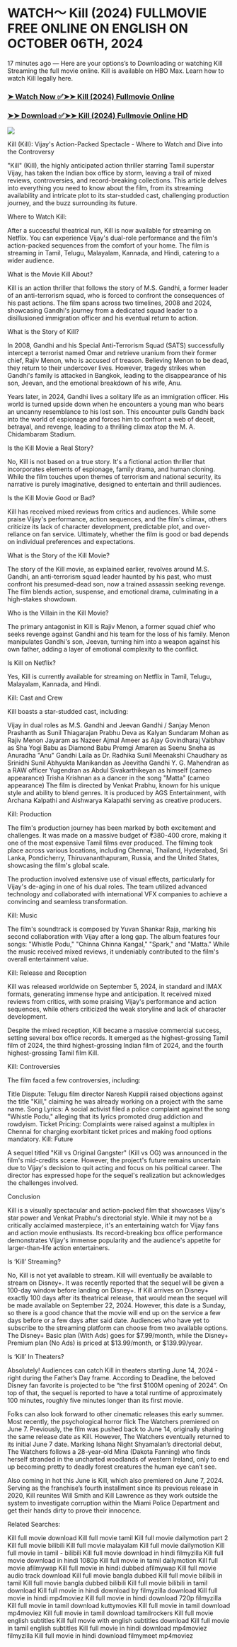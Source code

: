 # WATCH～ Kill (2024) FULLMOVIE FREE ONLINE ON ENGLISH ON OCTOBER 06TH, 2024

17 minutes ago — Here are your options’s to Downloading or watching Kill Streaming the full movie online. Kill is available on HBO Max. Learn how to watch Kill legally here.


### [➤ Watch Now ✅➤➤ Kill (2024) Fullmovie Online](https://cutt.ly/2eYtuy3T)

### [➤➤ Download ✅➤➤ Kill (2024) Fullmovie Online HD](https://cutt.ly/2eYtuy3T)

<p dir="auto"><a href="https://cutt.ly/2eYtuy3T" title="PLAY NOW" rel="nofollow"><img src="https://i.imgur.com/jhNGoEt.gif" style="max-width: 100%;"></a></p>

Kill (Kill): Vijay's Action-Packed Spectacle - Where to Watch and Dive into the Controversy

"Kill" (Kill), the highly anticipated action thriller starring Tamil superstar Vijay, has taken the Indian box office by storm, leaving a trail of mixed reviews, controversies, and record-breaking collections. This article delves into everything you need to know about the film, from its streaming availability and intricate plot to its star-studded cast, challenging production journey, and the buzz surrounding its future.

Where to Watch Kill:

After a successful theatrical run, Kill is now available for streaming on Netflix. You can experience Vijay's dual-role performance and the film's action-packed sequences from the comfort of your home. The film is streaming in Tamil, Telugu, Malayalam, Kannada, and Hindi, catering to a wider audience.

What is the Movie Kill About?

Kill is an action thriller that follows the story of M.S. Gandhi, a former leader of an anti-terrorism squad, who is forced to confront the consequences of his past actions. The film spans across two timelines, 2008 and 2024, showcasing Gandhi's journey from a dedicated squad leader to a disillusioned immigration officer and his eventual return to action.

What is the Story of Kill?

In 2008, Gandhi and his Special Anti-Terrorism Squad (SATS) successfully intercept a terrorist named Omar and retrieve uranium from their former chief, Rajiv Menon, who is accused of treason. Believing Menon to be dead, they return to their undercover lives. However, tragedy strikes when Gandhi's family is attacked in Bangkok, leading to the disappearance of his son, Jeevan, and the emotional breakdown of his wife, Anu.

Years later, in 2024, Gandhi lives a solitary life as an immigration officer. His world is turned upside down when he encounters a young man who bears an uncanny resemblance to his lost son. This encounter pulls Gandhi back into the world of espionage and forces him to confront a web of deceit, betrayal, and revenge, leading to a thrilling climax atop the M. A. Chidambaram Stadium.

Is the Kill Movie a Real Story?

No, Kill is not based on a true story. It's a fictional action thriller that incorporates elements of espionage, family drama, and human cloning. While the film touches upon themes of terrorism and national security, its narrative is purely imaginative, designed to entertain and thrill audiences.

Is the Kill Movie Good or Bad?

Kill has received mixed reviews from critics and audiences. While some praise Vijay's performance, action sequences, and the film's climax, others criticize its lack of character development, predictable plot, and over-reliance on fan service. Ultimately, whether the film is good or bad depends on individual preferences and expectations.

What is the Story of the Kill Movie?

The story of the Kill movie, as explained earlier, revolves around M.S. Gandhi, an anti-terrorism squad leader haunted by his past, who must confront his presumed-dead son, now a trained assassin seeking revenge. The film blends action, suspense, and emotional drama, culminating in a high-stakes showdown.

Who is the Villain in the Kill Movie?

The primary antagonist in Kill is Rajiv Menon, a former squad chief who seeks revenge against Gandhi and his team for the loss of his family. Menon manipulates Gandhi's son, Jeevan, turning him into a weapon against his own father, adding a layer of emotional complexity to the conflict.

Is Kill on Netflix?

Yes, Kill is currently available for streaming on Netflix in Tamil, Telugu, Malayalam, Kannada, and Hindi.

Kill: Cast and Crew

Kill boasts a star-studded cast, including:

Vijay in dual roles as M.S. Gandhi and Jeevan Gandhi / Sanjay Menon
Prashanth as Sunil Thiagarajan
Prabhu Deva as Kalyan Sundaram
Mohan as Rajiv Menon
Jayaram as Nazeer
Ajmal Ameer as Ajay Govindharaj
Vaibhav as Sha
Yogi Babu as Diamond Babu
Premgi Amaren as Seenu
Sneha as Anuradha "Anu" Gandhi
Laila as Dr. Radhika Sunil
Meenakshi Chaudhary as Srinidhi Sunil
Abhyukta Manikandan as Jeevitha Gandhi
Y. G. Mahendran as a RAW officer
Yugendran as Abdul
Sivakarthikeyan as himself (cameo appearance)
Trisha Krishnan as a dancer in the song "Matta" (cameo appearance)
The film is directed by Venkat Prabhu, known for his unique style and ability to blend genres. It is produced by AGS Entertainment, with Archana Kalpathi and Aishwarya Kalapathi serving as creative producers.

Kill: Production

The film's production journey has been marked by both excitement and challenges. It was made on a massive budget of ₹380-400 crore, making it one of the most expensive Tamil films ever produced. The filming took place across various locations, including Chennai, Thailand, Hyderabad, Sri Lanka, Pondicherry, Thiruvananthapuram, Russia, and the United States, showcasing the film's global scale.

The production involved extensive use of visual effects, particularly for Vijay's de-aging in one of his dual roles. The team utilized advanced technology and collaborated with international VFX companies to achieve a convincing and seamless transformation.

Kill: Music

The film's soundtrack is composed by Yuvan Shankar Raja, marking his second collaboration with Vijay after a long gap. The album features four songs: "Whistle Podu," "Chinna Chinna Kangal," "Spark," and "Matta." While the music received mixed reviews, it undeniably contributed to the film's overall entertainment value.

Kill: Release and Reception

Kill was released worldwide on September 5, 2024, in standard and IMAX formats, generating immense hype and anticipation. It received mixed reviews from critics, with some praising Vijay's performance and action sequences, while others criticized the weak storyline and lack of character development.

Despite the mixed reception, Kill became a massive commercial success, setting several box office records. It emerged as the highest-grossing Tamil film of 2024, the third highest-grossing Indian film of 2024, and the fourth highest-grossing Tamil film Kill.

Kill: Controversies

The film faced a few controversies, including:

Title Dispute: Telugu film director Naresh Kuppili raised objections against the title "Kill," claiming he was already working on a project with the same name.
Song Lyrics: A social activist filed a police complaint against the song "Whistle Podu," alleging that its lyrics promoted drug addiction and rowdyism.
Ticket Pricing: Complaints were raised against a multiplex in Chennai for charging exorbitant ticket prices and making food options mandatory.
Kill: Future

A sequel titled "Kill vs Original Gangster" (Kill vs OG) was announced in the film's mid-credits scene. However, the project's future remains uncertain due to Vijay's decision to quit acting and focus on his political career. The director has expressed hope for the sequel's realization but acknowledges the challenges involved.

Conclusion

Kill is a visually spectacular and action-packed film that showcases Vijay's star power and Venkat Prabhu's directorial style. While it may not be a critically acclaimed masterpiece, it's an entertaining watch for Vijay fans and action movie enthusiasts. Its record-breaking box office performance demonstrates Vijay's immense popularity and the audience's appetite for larger-than-life action entertainers.



Is ‘Kill’ Streaming?

No, Kill is not yet available to stream. Kill will eventually be available to stream on Disney+. It was recently reported that the sequel will be given a 100-day window before landing on Disney+. If Kill arrives on Disney+ exactly 100 days after its theatrical release, that would mean the sequel will be made available on September 22, 2024. However, this date is a Sunday, so there is a good chance that the movie will end up on the service a few days before or a few days after said date. Audiences who have yet to subscribe to the streaming platform can choose from two available options. The Disney+ Basic plan (With Ads) goes for $7.99/month, while the Disney+ Premium plan (No Ads) is priced at $13.99/month, or $139.99/year.

Is ‘Kill’ In Theaters?

Absolutely! Audiences can catch Kill in theaters starting June 14, 2024 - right during the Father’s Day frame. According to Deadline, the beloved Disney fan favorite is projected to be “the first $100M opening of 2024”. On top of that, the sequel is reported to have a total runtime of approximately 100 minutes, roughly five minutes longer than its first movie.

Folks can also look forward to other cinematic releases this early summer. Most recently, the psychological horror flick The Watchers premiered on June 7. Previously, the film was pushed back to June 14, originally sharing the same release date as Kill. However, The Watchers eventually returned to its initial June 7 date. Marking Ishana Night Shyamalan’s directorial debut, The Watchers follows a 28-year-old Mina (Dakota Fanning) who finds herself stranded in the uncharted woodlands of western Ireland, only to end up becoming pretty to deadly forest creatures the human eye can’t see.

Also coming in hot this June is Kill, which also premiered on June 7, 2024. Serving as the franchise’s fourth installment since its previous release in 2020, Kill reunites Will Smith and Kill Lawrence as they work outside the system to investigate corruption within the Miami Police Department and get their hands dirty to prove their innocence.


Related Searches:

Kill full movie download
Kill full movie tamil
Kill full movie dailymotion part 2
Kill full movie bilibili
Kill full movie malayalam
Kill full movie dailymotion
Kill full movie in tamil - bilibili
Kill full movie download in hindi filmyzilla
Kill full movie download in hindi 1080p
Kill full movie in tamil dailymotion
Kill full movie afilmywap
Kill full movie in hindi dubbed afilmywap
Kill full movie audio track download
Kill full movie bangla dubbed
Kill full movie bilibili in tamil
Kill full movie bangla dubbed bilibili
Kill full movie bilibili in tamil download
Kill full movie in hindi download by filmyzilla
download Kill full movie in hindi mp4moviez
Kill full movie in hindi download 720p filmyzilla
Kill full movie in tamil download kuttymovies
Kill full movie in tamil download mp4moviez
Kill full movie in tamil download tamilrockers
Kill full movie english subtitles
Kill full movie with english subtitles download
Kill full movie in tamil english subtitles
Kill full movie in hindi download mp4moviez filmyzilla
Kill full movie in hindi download filmymeet mp4moviez
